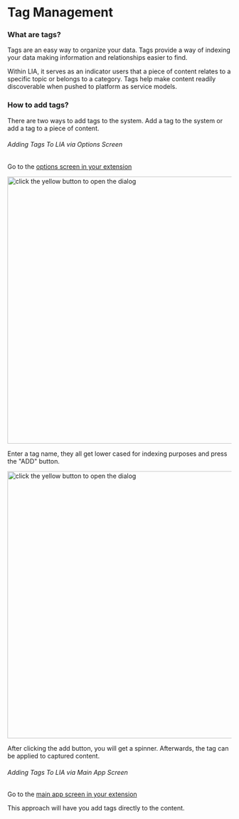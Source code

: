 # Tag Management

### What are tags?
Tags are an easy way to organize your data. Tags provide a way of indexing your data making information and
relationships easier to find. 

Within LIA, it serves as an indicator users that a piece of content relates to a specific topic 
or belongs to a category. Tags help make content readily discoverable when pushed to platform as service models. 

### How to add tags?
There are two ways to add tags to the system. Add a tag to the system or add a tag to a piece of content. 

###### Adding Tags To LIA via Options Screen
Go to the [options screen in your extension](chrome-extension://febgeabjgndopifkofcgbkmbjobichef/options.html)

<img alt="click the yellow button to open the dialog" height="600" src="/lia-documentation/images/tags/lia_add_tag_options_screen.png" title="image of options screen" width="800"/>

Enter a tag name, they all get lower cased for indexing purposes and press the "ADD" button. 

<img alt="click the yellow button to open the dialog" height="600" src="/lia-documentation/images/tags/lia_add_tag_options_screen_dialog.png" title="image of options screen" width="800"/>

After clicking the add button, you will get a spinner. Afterwards, the tag can be applied to captured content. 

###### Adding Tags To LIA via Main App Screen

Go to the [main app screen in your extension](chrome-extension://febgeabjgndopifkofcgbkmbjobichef/app.html)

This approach will have you add tags directly to the content. 